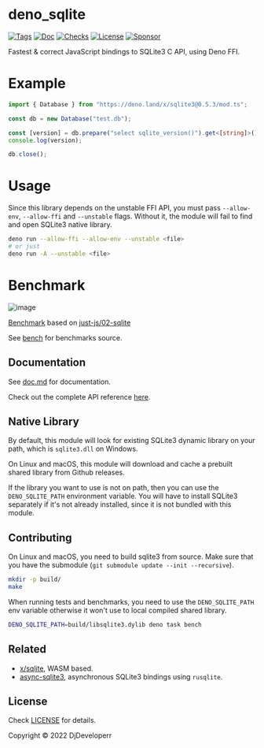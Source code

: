 # deno_sqlite

[![Tags](https://img.shields.io/github/release/denodrivers/sqlite3)](https://github.com/denodrivers/sqlite3/releases)
[![Doc](https://doc.deno.land/badge.svg)](https://doc.deno.land/https/deno.land/x/sqlite3@0.5.3/mod.ts)
[![Checks](https://github.com/denodrivers/sqlite3/actions/workflows/ci.yml/badge.svg)](https://github.com/denodrivers/sqlite3/actions/workflows/ci.yml)
[![License](https://img.shields.io/github/license/denodrivers/sqlite3)](https://github.com/denodrivers/sqlite3/blob/master/LICENSE)
[![Sponsor](https://img.shields.io/static/v1?label=Sponsor&message=%E2%9D%A4&logo=GitHub&color=%23fe8e86)](https://github.com/sponsors/DjDeveloperr)

Fastest & correct JavaScript bindings to SQLite3 C API, using Deno FFI.

# Example

```ts
import { Database } from "https://deno.land/x/sqlite3@0.5.3/mod.ts";

const db = new Database("test.db");

const [version] = db.prepare("select sqlite_version()").get<[string]>()!;
console.log(version);

db.close();
```

# Usage

Since this library depends on the unstable FFI API, you must pass `--allow-env`,
`--allow-ffi` and `--unstable` flags. Without it, the module will fail to find
and open SQLite3 native library.

```sh
deno run --allow-ffi --allow-env --unstable <file>
# or just
deno run -A --unstable <file>
```

# Benchmark

![image](https://user-images.githubusercontent.com/34997667/185867199-d6c38d20-4040-42d2-a39a-37c81dc1af24.png)

[Benchmark](./bench) based on
[just-js/02-sqlite](https://just-js.github.io/benchmarks/02-sqlite.html)

See [bench](./bench) for benchmarks source.

## Documentation

See [doc.md](https://github.com/denodrivers/sqlite3/blob/main/doc.md) for
documentation.

Check out the complete API reference
[here](https://doc.deno.land/https://deno.land/x/sqlite3@0.5.3/mod.ts).

## Native Library

By default, this module will look for existing SQLite3 dynamic library on your
path, which is `sqlite3.dll` on Windows.

On Linux and macOS, this module will download and cache a prebuilt shared
library from Github releases.

If the library you want to use is not on path, then you can use the
`DENO_SQLITE_PATH` environment variable. You will have to install SQLite3
separately if it's not already installed, since it is not bundled with this
module.

## Contributing

On Linux and macOS, you need to build sqlite3 from source. Make sure that you
have the submodule (`git submodule update --init --recursive`).

```sh
mkdir -p build/
make
```

When running tests and benchmarks, you need to use the `DENO_SQLITE_PATH` env
variable otherwise it won't use to local compiled shared library.

```sh
DENO_SQLITE_PATH=build/libsqlite3.dylib deno task bench
```

## Related

- [x/sqlite](https://deno.land/x/sqlite), WASM based.
- [async-sqlite3](https://github.com/denodrivers/async-sqlite3), asynchronous
  SQLite3 bindings using `rusqlite`.

## License

Check [LICENSE](./LICENSE) for details.

Copyright © 2022 DjDeveloperr
